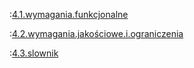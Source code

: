 :[4.1.wymagania.funkcjonalne](4.1.wymagania.funkcjonalne/wymagania.funkcjonalne.md)

:[4.2.wymagania.jakościowe.i.ograniczenia](4.2.wymagania.jakosciowe.i.ograniczenia/wymagania.jakosciowe.i.ograniczenia.md)

:[4.3.slownik](4.3.slownik/slownik.md)
